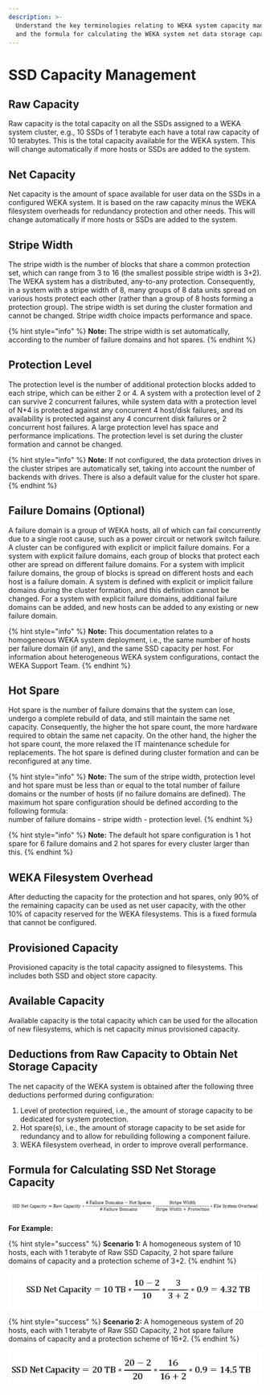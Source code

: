 ```yaml
---
description: >-
  Understand the key terminologies relating to WEKA system capacity management
  and the formula for calculating the WEKA system net data storage capacity.
---
```


# SSD Capacity Management

## Raw Capacity

Raw capacity is the total capacity on all the SSDs assigned to a WEKA system cluster, e.g., 10 SSDs of 1 terabyte each have a total raw capacity of 10 terabytes. This is the total capacity available for the WEKA system. This will change automatically if more hosts or SSDs are added to the system.

## Net Capacity

Net capacity is the amount of space available for user data on the SSDs in a configured WEKA system. It is based on the raw capacity minus the WEKA filesystem overheads for redundancy protection and other needs. This will change automatically if more hosts or SSDs are added to the system.

## Stripe Width

The stripe width is the number of blocks that share a common protection set, which can range from 3 to 16 \(the smallest possible stripe width is 3+2\). The WEKA system has a distributed, any-to-any protection. Consequently, in a system with a stripe width of 8, many groups of 8 data units spread on various hosts protect each other \(rather than a group of 8 hosts forming a protection group\). The stripe width is set during the cluster formation and cannot be changed. Stripe width choice impacts performance and space.

{% hint style="info" %}
**Note:** The stripe width is set automatically, according to the number of failure domains and hot spares.
{% endhint %}

## Protection Level

The protection level is the number of additional protection blocks added to each stripe, which can be either 2 or 4. A system with a protection level of 2 can survive 2 concurrent failures, while system data with a protection level of N+4 is protected against any concurrent 4 host/disk failures, and its availability is protected against any 4 concurrent disk failures or 2 concurrent host failures. A large protection level has space and performance implications. The protection level is set during the cluster formation and cannot be changed.

{% hint style="info" %}
**Note:** If not configured, the data protection drives in the cluster stripes are automatically set, taking into account the number of backends with drives. There is also a default value for the cluster hot spare.
{% endhint %}

## Failure Domains \(Optional\)

A failure domain is a group of WEKA hosts, all of which can fail concurrently due to a single root cause, such as a power circuit or network switch failure. A cluster can be configured with explicit or implicit failure domains. For a system with explicit failure domains, each group of blocks that protect each other are spread on different failure domains. For a system with implicit failure domains, the group of blocks is spread on different hosts and each host is a failure domain. A system is defined with explicit or implicit failure domains during the cluster formation, and this definition cannot be changed. For a system with explicit failure domains, additional failure domains can be added, and new hosts can be added to any existing or new failure domain.

{% hint style="info" %}
**Note:** This documentation relates to a homogeneous WEKA system deployment, i.e., the same number of hosts per failure domain \(if any\), and the same SSD capacity per host. For information about heterogeneous WEKA system configurations, contact the WEKA Support Team.
{% endhint %}

## Hot Spare

Hot spare is the number of failure domains that the system can lose, undergo a complete rebuild of data, and still maintain the same net capacity. Consequently, the higher the hot spare count, the more hardware required to obtain the same net capacity. On the other hand, the higher the hot spare count, the more relaxed the IT maintenance schedule for replacements. The hot spare is defined during cluster formation and can be reconfigured at any time.

{% hint style="info" %}
**Note:** The sum of the stripe width, protection level and hot spare must be less than or equal to the total number of failure domains or the number of hosts \(if no failure domains are defined\). The maximum hot spare configuration should be defined according to the following formula:  
number of failure domains - stripe width - protection level.
{% endhint %}

{% hint style="info" %}
**Note:** The default hot spare configuration is 1 hot spare for 6 failure domains and 2 hot spares for every cluster larger than this.
{% endhint %}

## WEKA Filesystem Overhead

After deducting the capacity for the protection and hot spares, only 90% of the remaining capacity can be used as net user capacity, with the other 10% of capacity reserved for the WEKA filesystems. This is a fixed formula that cannot be configured.

## Provisioned Capacity

Provisioned capacity is the total capacity assigned to filesystems. This includes both SSD and object store capacity.

## Available Capacity

Available capacity is the total capacity which can be used for the allocation of new filesystems, which is net capacity minus provisioned capacity.

## Deductions from Raw Capacity to Obtain Net Storage Capacity

The net capacity of the WEKA system is obtained after the following three deductions performed during configuration:

1. Level of protection required, i.e., the amount of storage capacity to be dedicated for system protection.
2. Hot spare\(s\), i.e., the amount of storage capacity to be set aside for redundancy and to allow for rebuilding following a component failure.
3. WEKA filesystem overhead, in order to improve overall performance.      

## Formula for Calculating SSD Net Storage Capacity

![](../.gitbook/assets/formula-with-failure-domains.jpg)

**For Example:**

{% hint style="success" %}
**Scenario 1:** A homogeneous system of 10 hosts, each with 1 terabyte of Raw SSD Capacity, 2 hot spare failure domains of capacity and a protection scheme of 3+2.
{% endhint %}

![Formula for Calculating Scenario 1 SSD Net Capacity](../.gitbook/assets/net-capacity-formula_scenario-1_11_03_19-page-001-1.jpg)

{% hint style="success" %}
**Scenario 2:** A homogeneous system of 20 hosts, each with 1 terabyte of Raw SSD Capacity, 2 hot spare failure domains of capacity and a protection scheme of 16+2.
{% endhint %}

![Formula for Calculating Scenario 2 SSD Net Capacity](../.gitbook/assets/net-capacity-formula_scenario-2_11_03_19-page-001-1.jpg)


